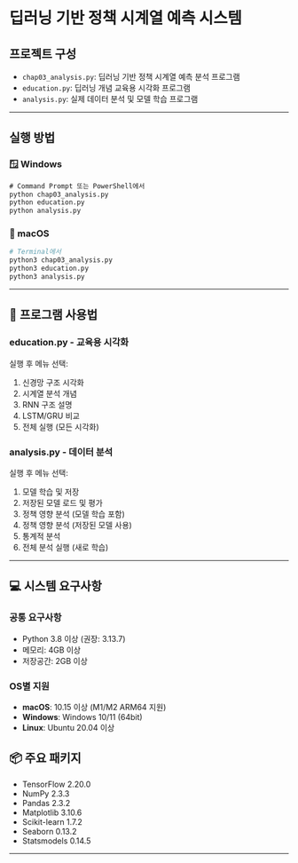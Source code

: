 # 딥러닝 기반 정책 시계열 예측 시스템

## 프로젝트 구성

- `chap03_analysis.py`: 딥러닝 기반 정책 시계열 예측 분석 프로그램
- `education.py`: 딥러닝 개념 교육용 시각화 프로그램
- `analysis.py`: 실제 데이터 분석 및 모델 학습 프로그램

---

## 실행 방법

### 🪟 Windows

```cmd
# Command Prompt 또는 PowerShell에서
python chap03_analysis.py
python education.py
python analysis.py
```

### 🍎 macOS

```bash
# Terminal에서
python3 chap03_analysis.py
python3 education.py
python3 analysis.py
```

---

## 📱 프로그램 사용법

### education.py - 교육용 시각화
실행 후 메뉴 선택:
1. 신경망 구조 시각화
2. 시계열 분석 개념
3. RNN 구조 설명
4. LSTM/GRU 비교
5. 전체 실행 (모든 시각화)

### analysis.py - 데이터 분석
실행 후 메뉴 선택:
1. 모델 학습 및 저장
2. 저장된 모델 로드 및 평가
3. 정책 영향 분석 (모델 학습 포함)
4. 정책 영향 분석 (저장된 모델 사용)
5. 통계적 분석
6. 전체 분석 실행 (새로 학습)

---

## 💻 시스템 요구사항

### 공통 요구사항
- Python 3.8 이상 (권장: 3.13.7)
- 메모리: 4GB 이상
- 저장공간: 2GB 이상

### OS별 지원
- **macOS**: 10.15 이상 (M1/M2 ARM64 지원)
- **Windows**: Windows 10/11 (64bit)
- **Linux**: Ubuntu 20.04 이상

## 📦 주요 패키지

- TensorFlow 2.20.0
- NumPy 2.3.3
- Pandas 2.3.2
- Matplotlib 3.10.6
- Scikit-learn 1.7.2
- Seaborn 0.13.2
- Statsmodels 0.14.5

---
